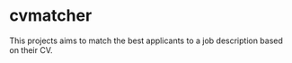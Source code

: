 # cvmatcher
This projects aims to match the best applicants to a job description based on their CV.
